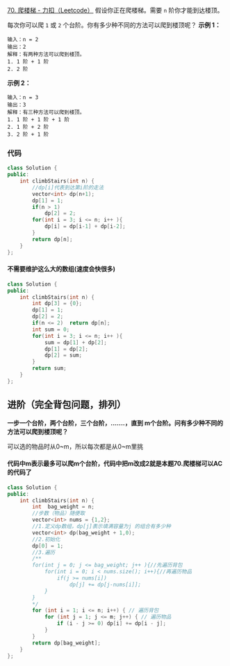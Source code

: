 [70. 爬楼梯 - 力扣（Leetcode）](https://leetcode.cn/problems/climbing-stairs/description/)
假设你正在爬楼梯。需要 `n` 阶你才能到达楼顶。

每次你可以爬 `1` 或 `2` 个台阶。你有多少种不同的方法可以爬到楼顶呢？
**示例 1：**
```
输入：n = 2
输出：2
解释：有两种方法可以爬到楼顶。
1. 1 阶 + 1 阶
2. 2 阶
```

**示例 2：**
```
输入：n = 3
输出：3
解释：有三种方法可以爬到楼顶。
1. 1 阶 + 1 阶 + 1 阶
2. 1 阶 + 2 阶
3. 2 阶 + 1 阶
```

### 代码
```c++
class Solution {
public:
    int climbStairs(int n) {
        //dp[i]代表到达第i阶的走法
        vector<int> dp(n+1);
        dp[1] = 1;
        if(n > 1)
            dp[2] = 2;
        for(int i = 3; i <= n; i++ ){
            dp[i] = dp[i-1] + dp[i-2];
        }
        return dp[n];
    }
};
```

#### 不需要维护这么大的数组(速度会快很多)
```c++
class Solution {
public:
    int climbStairs(int n) {
        int dp[3] = {0};
        dp[1] = 1;
        dp[2] = 2;
        if(n <= 2)  return dp[n];
        int sum = 0;
        for(int i = 3; i <= n; i++ ){
            sum = dp[1] + dp[2];
            dp[1] = dp[2];
            dp[2] = sum;
        }
        return sum;
    }
};
```

## 进阶（完全背包问题，排列）

**一步一个台阶，两个台阶，三个台阶，.......，直到 m个台阶。问有多少种不同的方法可以爬到楼顶呢？**

可以选的物品时从0~m，所以每次都是从0~m里挑

#### 代码中m表示最多可以爬m个台阶，代码中把m改成2就是本题70.爬楼梯可以AC的代码了

```c++
class Solution {
public:
    int climbStairs(int n) {
        int  bag_weight = n;
        //步数（物品）随便取
        vector<int> nums = {1,2};
        //1.定义dp数组，dp[j]表示填满容量为j 的组合有多少种
        vector<int> dp(bag_weight + 1,0);
        //2.初始化
        dp[0] = 1;
        //3.遍历
        /**
        for(int j = 0; j <= bag_weight; j++ ){//先遍历背包
            for(int i = 0; i < nums.size(); i++){//再遍历物品
                if(j >= nums[i]) 
                    dp[j] += dp[j-nums[i]];
            }
        }
        */
        for (int i = 1; i <= n; i++) { // 遍历背包
            for (int j = 1; j <= m; j++) { // 遍历物品
                if (i - j >= 0) dp[i] += dp[i - j];
            }
        }
        return dp[bag_weight];
    }
};
```